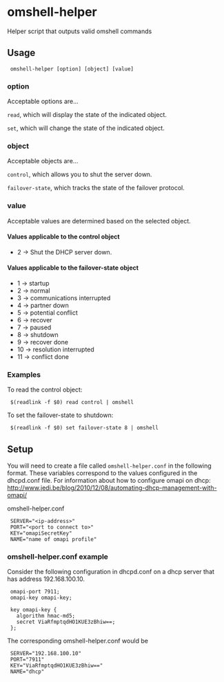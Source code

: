 # omshell-helper
Helper script that outputs valid omshell commands

## Usage

     omshell-helper [option] [object] [value]

### option

Acceptable options are...

`read`, which will display the state of the indicated object.

`set`, which will change the state of the indicated object.

### object

Acceptable objects are...

`control`, which allows you to shut the server down.

`failover-state`, which tracks the state of the failover protocol.

### value
Acceptable values are determined based on the selected object.

#### Values applicable to the control object
* 2 -> Shut the DHCP server down. 

#### Values applicable to the failover-state object
* 1   -> startup
* 2   -> normal
* 3   -> communications interrupted
* 4   -> partner down
* 5   -> potential conflict
* 6   -> recover
* 7   -> paused
* 8   -> shutdown
* 9   -> recover done
* 10  -> resolution interrupted
* 11  -> conflict done

### Examples
To read the control object:

     $(readlink -f $0) read control | omshell

To set the failover-state to shutdown:

     $(readlink -f $0) set failover-state 8 | omshell


## Setup
You will need to create a file called `omshell-helper.conf` in the following format. These variables correspond to the values configured in the dhcpd.conf file. For information about how to configure omapi on dhcp: http://www.jedi.be/blog/2010/12/08/automating-dhcp-management-with-omapi/

omshell-helper.conf

     SERVER="<ip-address>"
     PORT="<port to connect to>"
     KEY="omapiSecretKey"
     NAME="name of omapi profile" 

### omshell-helper.conf example

Consider the following configuration in dhcpd.conf on a dhcp server that has address 192.168.100.10.

     omapi-port 7911;
     omapi-key omapi-key;
     
     key omapi-key {
       algorithm hmac-md5;
       secret ViaRfmptqdHO1KUE3zBhiw==;
     };

The corresponding omshell-helper.conf would be

     SERVER="192.168.100.10"
     PORT="7911"
     KEY="ViaRfmptqdHO1KUE3zBhiw=="
     NAME="dhcp"
